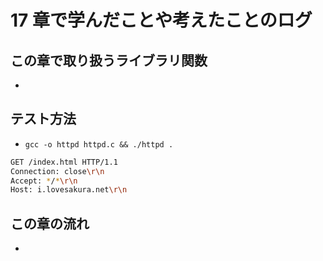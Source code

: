 # 17 章で学んだことや考えたことのログ

## この章で取り扱うライブラリ関数
- 

## テスト方法
- `gcc -o httpd httpd.c && ./httpd .`

```bash
GET /index.html HTTP/1.1
Connection: close\r\n
Accept: */*\r\n
Host: i.lovesakura.net\r\n

```

## この章の流れ
- 
